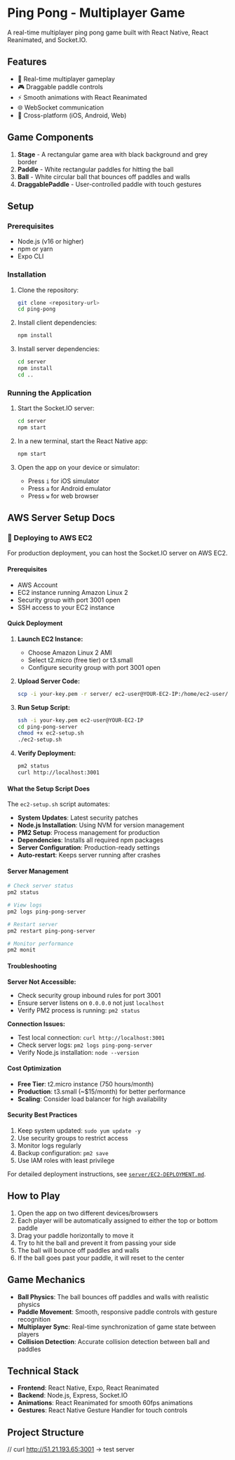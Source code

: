 # Ping Pong - Multiplayer Game

A real-time multiplayer ping pong game built with React Native, React Reanimated, and Socket.IO.

## Features

- 🏓 Real-time multiplayer gameplay
- 🎮 Draggable paddle controls
- ⚡ Smooth animations with React Reanimated
- 🌐 WebSocket communication
- 📱 Cross-platform (iOS, Android, Web)

## Game Components

1. **Stage** - A rectangular game area with black background and grey border
2. **Paddle** - White rectangular paddles for hitting the ball
3. **Ball** - White circular ball that bounces off paddles and walls
4. **DraggablePaddle** - User-controlled paddle with touch gestures

## Setup

### Prerequisites

- Node.js (v16 or higher)
- npm or yarn
- Expo CLI

### Installation

1. Clone the repository:
   ```bash
   git clone <repository-url>
   cd ping-pong
   ```

2. Install client dependencies:
   ```bash
   npm install
   ```

3. Install server dependencies:
   ```bash
   cd server
   npm install
   cd ..
   ```

### Running the Application

1. Start the Socket.IO server:
   ```bash
   cd server
   npm start
   ```

2. In a new terminal, start the React Native app:
   ```bash
   npm start
   ```

3. Open the app on your device or simulator:
   - Press `i` for iOS simulator
   - Press `a` for Android emulator
   - Press `w` for web browser

## AWS Server Setup Docs

### 🚀 Deploying to AWS EC2

For production deployment, you can host the Socket.IO server on AWS EC2.

#### Prerequisites

- AWS Account
- EC2 instance running Amazon Linux 2
- Security group with port 3001 open
- SSH access to your EC2 instance

#### Quick Deployment

1. **Launch EC2 Instance:**
   - Choose Amazon Linux 2 AMI
   - Select t2.micro (free tier) or t3.small
   - Configure security group with port 3001 open

2. **Upload Server Code:**
   ```bash
   scp -i your-key.pem -r server/ ec2-user@YOUR-EC2-IP:/home/ec2-user/ping-pong-server
   ```

3. **Run Setup Script:**
   ```bash
   ssh -i your-key.pem ec2-user@YOUR-EC2-IP
   cd ping-pong-server
   chmod +x ec2-setup.sh
   ./ec2-setup.sh
   ```

4. **Verify Deployment:**
   ```bash
   pm2 status
   curl http://localhost:3001
   ```

#### What the Setup Script Does

The `ec2-setup.sh` script automates:

- **System Updates**: Latest security patches
- **Node.js Installation**: Using NVM for version management
- **PM2 Setup**: Process management for production
- **Dependencies**: Installs all required npm packages
- **Server Configuration**: Production-ready settings
- **Auto-restart**: Keeps server running after crashes

#### Server Management

```bash
# Check server status
pm2 status

# View logs
pm2 logs ping-pong-server

# Restart server
pm2 restart ping-pong-server

# Monitor performance
pm2 monit
```

#### Troubleshooting

**Server Not Accessible:**
- Check security group inbound rules for port 3001
- Ensure server listens on `0.0.0.0` not just `localhost`
- Verify PM2 process is running: `pm2 status`

**Connection Issues:**
- Test local connection: `curl http://localhost:3001`
- Check server logs: `pm2 logs ping-pong-server`
- Verify Node.js installation: `node --version`

#### Cost Optimization

- **Free Tier**: t2.micro instance (750 hours/month)
- **Production**: t3.small (~$15/month) for better performance
- **Scaling**: Consider load balancer for high availability

#### Security Best Practices

1. Keep system updated: `sudo yum update -y`
2. Use security groups to restrict access
3. Monitor logs regularly
4. Backup configuration: `pm2 save`
5. Use IAM roles with least privilege

For detailed deployment instructions, see [`server/EC2-DEPLOYMENT.md`](server/EC2-DEPLOYMENT.md).

## How to Play

1. Open the app on two different devices/browsers
2. Each player will be automatically assigned to either the top or bottom paddle
3. Drag your paddle horizontally to move it
4. Try to hit the ball and prevent it from passing your side
5. The ball will bounce off paddles and walls
6. If the ball goes past your paddle, it will reset to the center

## Game Mechanics

- **Ball Physics**: The ball bounces off paddles and walls with realistic physics
- **Paddle Movement**: Smooth, responsive paddle controls with gesture recognition
- **Multiplayer Sync**: Real-time synchronization of game state between players
- **Collision Detection**: Accurate collision detection between ball and paddles

## Technical Stack

- **Frontend**: React Native, Expo, React Reanimated
- **Backend**: Node.js, Express, Socket.IO
- **Animations**: React Reanimated for smooth 60fps animations
- **Gestures**: React Native Gesture Handler for touch controls

## Project Structure

//  curl http://51.21.193.65:3001 -> test server
